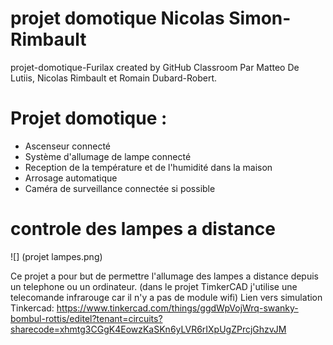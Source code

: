 # projet domotique Nicolas Simon-Rimbault
projet-domotique-Furilax created by GitHub Classroom
Par Matteo De Lutiis, Nicolas Rimbault et Romain Dubard-Robert.

# Projet domotique :
- Ascenseur connecté
- Système d'allumage de lampe connecté 
- Reception de la température et de l'humidité dans la maison
- Arrosage automatique
- Caméra de surveillance connectée si possible

# controle des lampes a distance

![] (projet lampes.png)

Ce projet a pour but de permettre l'allumage des lampes a distance depuis un telephone ou un ordinateur. (dans le projet TimkerCAD j'utilise une telecomande infrarouge car il n'y a pas de module wifi)
Lien vers simulation Tinkercad: https://www.tinkercad.com/things/ggdWpVojWrq-swanky-bombul-rottis/editel?tenant=circuits?sharecode=xhmtg3CGgK4EowzKaSKn6yLVR6rIXpUgZPrcjGhzvJM
